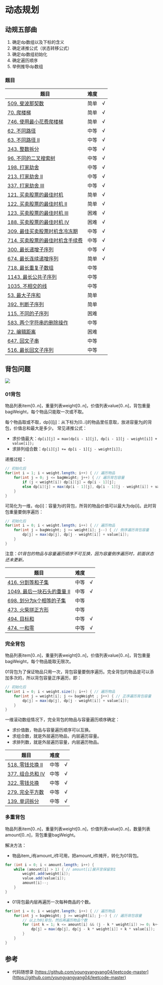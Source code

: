 # 动态规划

## 动规五部曲

1. 确定dp数组以及下标的含义
2. 确定递推公式（状态转移公式）
3. 确定dp数组初始化
4. 确定遍历顺序
5. 举例推导dp数组

### 题目

|题目|难度||
|---|---|---|
|[509. 斐波那契数](https://leetcode-cn.com/problems/fibonacci-number/)|简单|√|
|[70. 爬楼梯](https://leetcode-cn.com/problems/climbing-stairs/)|简单|√|
|[746. 使用最小花费爬楼梯](https://leetcode-cn.com/problems/min-cost-climbing-stairs/)|简单|√|
|[62. 不同路径](https://leetcode-cn.com/problems/unique-paths/)|中等|√|
|[63. 不同路径 II](https://leetcode-cn.com/problems/unique-paths-ii/)|中等|√|
|[343. 整数拆分](https://leetcode-cn.com/problems/integer-break/)|中等|√|
|[96. 不同的二叉搜索树](https://leetcode-cn.com/problems/unique-binary-search-trees/)|中等|√|
|[198. 打家劫舍](https://leetcode-cn.com/problems/house-robber/)|中等|√|
|[213. 打家劫舍 II](https://leetcode-cn.com/problems/house-robber-ii/)|中等|√|
|[337. 打家劫舍 III](https://leetcode-cn.com/problems/house-robber-iii/)|中等|√|
|[121. 买卖股票的最佳时机](https://leetcode-cn.com/problems/best-time-to-buy-and-sell-stock/)|简单|√|
|[122. 买卖股票的最佳时机 II](https://leetcode-cn.com/problems/best-time-to-buy-and-sell-stock-ii/)|简单|√|
|[123. 买卖股票的最佳时机 III](https://leetcode-cn.com/problems/best-time-to-buy-and-sell-stock-iii/)|困难|√|
|[188. 买卖股票的最佳时机 IV](https://leetcode-cn.com/problems/best-time-to-buy-and-sell-stock-iv/)|困难|√|
|[309. 最佳买卖股票时机含冷冻期](https://leetcode-cn.com/problems/best-time-to-buy-and-sell-stock-with-cooldown/)|中等|√|
|[714. 买卖股票的最佳时机含手续费](https://leetcode-cn.com/problems/best-time-to-buy-and-sell-stock-with-transaction-fee/)|中等|√|
|[300. 最长递增子序列](https://leetcode-cn.com/problems/longest-increasing-subsequence/)|中等|√|
|[674. 最长连续递增序列](https://leetcode-cn.com/problems/longest-continuous-increasing-subsequence/)|简单|√|
|[718. 最长重复子数组](https://leetcode-cn.com/problems/maximum-length-of-repeated-subarray/)|中等
|[1143. 最长公共子序列](https://leetcode-cn.com/problems/longest-common-subsequence/)|中等
|[1035. 不相交的线](https://leetcode-cn.com/problems/uncrossed-lines/)|中等
|[53. 最大子序和](https://leetcode-cn.com/problems/maximum-subarray/)|简单
|[392. 判断子序列](https://leetcode-cn.com/problems/is-subsequence/)|简单
|[115. 不同的子序列](https://leetcode-cn.com/problems/distinct-subsequences/)|困难
|[583. 两个字符串的删除操作](https://leetcode-cn.com/problems/delete-operation-for-two-strings/)|中等
|[72. 编辑距离](https://leetcode-cn.com/problems/edit-distance/)|困难
|[647. 回文子串](https://leetcode-cn.com/problems/palindromic-substrings/)|中等
|[516. 最长回文子序列](https://leetcode-cn.com/problems/longest-palindromic-subsequence/)|中等

## 背包问题

![](https://camo.githubusercontent.com/5c5af3f54a3503cdb989ab1c28e2933202a33259608c70af0e72db5a858f14e6/68747470733a2f2f696d672d626c6f672e6373646e696d672e636e2f32303231303131373137313330373430372e706e67)

### 01背包

物品列表item[0..n]，重量列表weight[0..n]，价值列表value[0..n]，背包重量bagWeight，每个物品只能取一次或不取。

每个物品取或不取，dp[i][j]：从下标为[0..i]的物品里任意取，放进容量为j的背包，价值总和最大是多少。 常见递推公式：

- 求价值最大：`dp[i][j] = max(dp[i - 1][j], dp[i - 1][j - weight[i]] + value[i]);`
- 求排列组合数：`dp[i][j] += dp[i - 1][j - weight[i]];`

递推过程：

``` java
// 初始化后
for(int i = 1; i < weight.length; i++) { // 遍历物品
    for(int j = 0; j <= bagWeight; j++) { // 遍历背包容量
        if (j < weight[i]) dp[i][j] = dp[i - 1][j]; 
        else dp[i][j] = max(dp[i - 1][j], dp[i - 1][j - weight[i]] + value[i]);
    }
}
```

可简化为一维，dp[i]：容量为i的背包，所背的物品价值可以最大为dp[i]。此时背包重量要倒序遍历：

``` java
// 初始化后
for(int i = 0; i < weight.length; i++) { // 遍历物品
    for(int j = bagWeight; j >= weight[i]; j--) { // 倒序遍历背包容量
        dp[j] = max(dp[j], dp[j - weight[i]] + value[i]);
    }
}
```

注意：*01背包的物品与容量遍历顺序不可互换，因为容量倒序遍历时，前面状态还未更新。*

|题目|难度||
|---|---|---|
|[416. 分割等和子集](https://leetcode-cn.com/problems/partition-equal-subset-sum/)|中等|√|
|[1049. 最后一块石头的重量 II](https://leetcode-cn.com/problems/last-stone-weight-ii/)|中等|√|
|[698. 划分为k个相等的子集](https://leetcode-cn.com/problems/partition-to-k-equal-sum-subsets/)|中等||
|[473. 火柴拼正方形](https://leetcode-cn.com/problems/matchsticks-to-square/)|中等||
|[494. 目标和](https://leetcode-cn.com/problems/target-sum/)|中等|√|
|[474. 一和零](https://leetcode-cn.com/problems/ones-and-zeroes/)|中等|√|

### 完全背包

物品列表item[0..n]，重量列表weight[0..n]，价值列表value[0..n]，背包重量bagWeight，每个物品能取无限次。

01背包为了保证物品只用一次，背包容量要倒序遍历。完全背包的物品是可以添加多次的，所以背包容量正序遍历，即：

``` java
// 初始化后
for(int i = 0; i < weight.size(); i++) { // 遍历物品
    for(int j = weight[i]; j <= bagWeight ; j++) { // 正序遍历背包容量
        dp[j] = max(dp[j], dp[j - weight[i]] + value[i]);
    }
}
```

一维滚动数组情况下，完全背包的物品与容量遍历顺序确定：

- 求价值数，物品与容量遍历顺序可以互换。
- 求组合数，就是外层遍历物品，内层遍历容量。
- 求排列数，就是外层遍历容量，内层遍历物品。

|题目|难度||
|---|---|---|
|[518. 零钱兑换 II](https://leetcode-cn.com/problems/coin-change-2/)|中等|√|
|[377. 组合总和 Ⅳ](https://leetcode-cn.com/problems/combination-sum-iv/)|中等|√|
|[322. 零钱兑换](https://leetcode-cn.com/problems/coin-change/)|中等|√|
|[279. 完全平方数](https://leetcode-cn.com/problems/perfect-squares/)|中等|√|
|[139. 单词拆分](https://leetcode-cn.com/problems/word-break/)|中等|√|

### 多重背包

物品列表item[0..n]，重量列表weight[0..n]，价值列表value[0..n]，数量列表amount[0..n]，背包重量bagWeight。

解决方法：

- 物品item_i有amount_i件可用，把amount_i件摊开，转化为01背包。

``` java
for (int i = 0; i < amount.length; i++) {
    while (amount[i] > 1) { // amount[i]展开至保留到1
        weight.add(weight[i]);
        value.add(value[i]);
        amount[i]--;
    }
}
```

- 01背包最内层再遍历一次每种商品的个数。

``` java
for(int i = 0; i < weight.length; i++) { // 遍历物品
    for(int j = bagWeight; j >= weight[i]; j--) { // 遍历背包容量
        // 以上为01背包，然后再遍历物品个数
        for (int k = 1; k <= amount[i] && (j - k * weight[i]) >= 0; k++) { // 遍历物品个数
            dp[j] = max(dp[j], dp[j - k * weight[i]] + k * value[i]);
        }
    }
}
```

## 参考

- 代码随想录 [https://github.com/youngyangyang04/leetcode-master](https://github.com/youngyangyang04/leetcode-master)